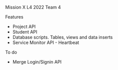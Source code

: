 Mission X L4 2022 Team 4 

Features

- Project API
- Student API
- Database scripts.  Tables, views and data inserts
- Service Monitor API - Heartbeat 

To do
- Merge Login/Signin API
